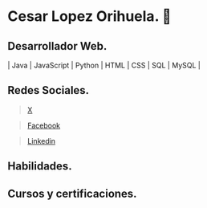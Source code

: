 # Cesar Lopez Orihuela. 👋

## Desarrollador Web.
| Java | JavaScript | Python | HTML | CSS | SQL | MySQL | 


## Redes Sociales. 

> [X](https://twitter.com/Cesar_22_ "twitter")

> [Facebook](https://www.facebook.com/23.Cesar "facebook")

> [Linkedin](https://www.linkedin.com/in/cesar-lopez-orihuela-796b82271/ "Linkendin")

## Habilidades.

## Cursos y certificaciones.
